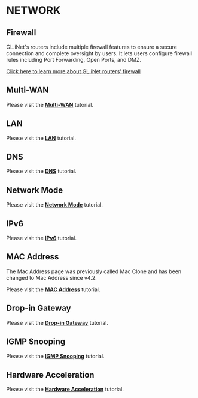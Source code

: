 # NETWORK

## Firewall

GL.iNet's routers include multiple firewall features to ensure a secure connection and complete oversight by users. It lets users configure firewall rules including Port Forwarding, Open Ports, and DMZ.

[Click here to learn more about GL.iNet routers’ firewall](../../../interface_guide/firewall/)

## Multi-WAN

Please visit the [**Multi-WAN**](../../../interface_guide/multi-wan/) tutorial.

## LAN

Please visit the [**LAN**](../../../interface_guide/lan/) tutorial.

## DNS

Please visit the [**DNS**](../../../interface_guide/dns/) tutorial.

## Network Mode

Please visit the [**Network Mode**](../../../interface_guide/network_mode/) tutorial.

## IPv6

Please visit the [**IPv6**](../../../interface_guide/ipv6/) tutorial.

## MAC Address

The Mac Address page was previously called Mac Clone and has been changed to Mac Address since v4.2.

Please visit the [**MAC Address**](../../../interface_guide/mac_address/) tutorial.

## Drop-in Gateway

Please visit the [**Drop-in Gateway**](../../../interface_guide/drop-in_gateway/) tutorial.

## IGMP Snooping

Please visit the [**IGMP Snooping**](../../../interface_guide/igmp_snooping/) tutorial.

## Hardware Acceleration

Please visit the [**Hardware Acceleration**](../../../interface_guide/hardware_acceleration/) tutorial.
